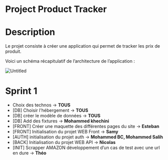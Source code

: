 # Project Product Tracker

# Description

Le projet consiste à créer une application qui permet de tracker les prix de produit.

Voici un schéma récapitulatif de l’architecture de l’application :

![Untitled](https://user-images.githubusercontent.com/55629825/158229157-238733f7-689a-45aa-aa2a-7847829a3432.png)

# Sprint 1

- Choix des technos → **TOUS**
- [DB] Choisir l'hébergement → **TOUS**
- [DB] créer le modèle de données → **TOUS**
- [DB] Add des fixtures → **Mohammed khechini**
- [FRONT] Créer une maquette des différentes pages du site → **Esteban**
- [FRONT] Initialisation du projet WEB Front → **Samy**
- [AUTH] initialisation du projet auth → **Mohammed BC, Mohammed Salih**
- [BACK] Initialisation du projet WEB API → **Nicolas**
- [INIT] Scrapper AMAZON développement d’un cas de test avec une url en dure → **Théo**

